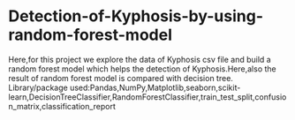 # Detection-of-Kyphosis-by-using-random-forest-model
Here,for this project we explore the data of Kyphosis csv file and build a random forest model which helps the detection of Kyphosis.Here,also the result of random forest model is compared with decision tree.  Library/package used:Pandas,NumPy,Matplotlib,seaborn,scikit- learn,DecisionTreeClassifier,RandomForestClassifier,train_test_split,confusion_matrix,classification_report
